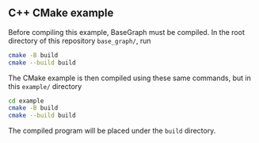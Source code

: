 ## C++ CMake example

Before compiling this example, BaseGraph must be compiled. In the root directory of this repository `base_graph/`,
run
```sh
cmake -B build
cmake --build build
```
The CMake example is then compiled using these same commands, but in this `example/` directory
```sh
cd example
cmake -B build
cmake --build build
```
The compiled program will be placed under the `build` directory.
